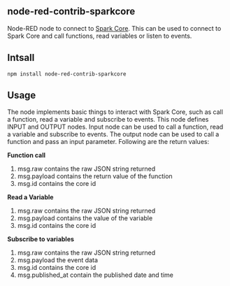 node-red-contrib-sparkcore
--------------------------

Node-RED node to connect to [Spark Core](https://www.spark.io/). This can be used to connect to Spark Core and call functions, read variables or listen to events.

Intsall
-------

    npm install node-red-contrib-sparkcore

Usage
-----

The node implements basic things to interact with Spark Core, such as call a function, read a variable and subscribe to events. This node defines INPUT and OUTPUT nodes. Input node can be used to call a function, read a variable and subscribe to events. The output node can be used to call a function and pass an input parameter. Following are the return values:

**Function call**
 1. msg.raw contains the raw JSON string returned 
 2. msg.payload contains the return value of the function 
 3. msg.id contains the core id 

**Read a Variable**
 1. msg.raw contains the raw JSON string returned 
 2. msg.payload contains the value of the variable 
 3. msg.id contains the core id 

**Subscribe to variables**
 1. msg.raw contains the raw JSON string returned
 2. msg.payload the event data 
 3. msg.id contains the core id
 4. msg.published_at contain the published date and time 